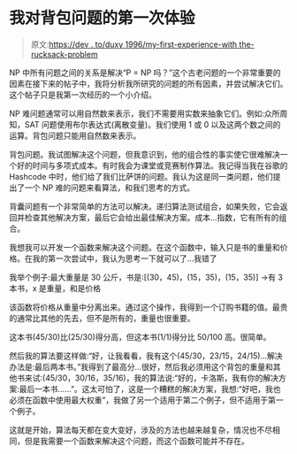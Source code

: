 # 我对背包问题的第一次体验

> 原文:[https://dev . to/duxy 1996/my-first-experience-with the-rucksack-problem](https://dev.to/duxy1996/my-first-experience-with-the-rucksack-problem)

NP 中所有问题之间的关系是解决“P = NP 吗？”这个古老问题的一个非常重要的因素在接下来的帖子中，我将分析我所研究的问题的所有因素，并尝试解决它们。这个帖子只是我第一次经历的一个小介绍。

NP 难问题通常可以用自然数来表示，我们不需要用实数来抽象它们。例如:众所周知，SAT 问题使用布尔表达式(离散变量)。我们使用 1 或 0 以及这两个数之间的运算。背包问题只能用自然数来表示。

背包问题。我试图解决这个问题，但我意识到，他的组合性的事实使它很难解决一个好的时间与多项式成本。有时我会为课堂或竞赛制作算法。我记得当我在谷歌的 Hashcode 中时，他们给了我们比萨饼的问题。我认为这是同一类问题，他们提出了一个 NP 难的问题来看算法，和我们思考的方式。

背囊问题有一个非常简单的方法可以解决。递归算法测试组合，如果失败，它会返回并检查其他解决方案，最后它会给出最佳解决方案。成本...指数，它有所有的组合。

我想我可以开发一个函数来解决这个问题。在这个函数中，输入只是书的重量和价格。在我的第一次尝试中，我认为思考一下就可以了...我错了

我举个例子:最大重量是 30 公斤，书是:[(30，45)，(15，35)，(15，35)] ->有 3 本书，x 是重量，和是价格

该函数将价格从重量中分离出来。通过这个操作，我得到一个订购书籍的值。最贵的通常比其他的先去，但不是所有的，重量也很重要。

这本书(45/30)比(25/30)得分高，但这本书(1/1)得分比 50/100 高。很简单。

然后我的算法要这样做:“好，让我看看，我有这个(45/30，23/15，24/15)...解决办法是:最后两本书。”我得到了最高分...很好，然后我必须用这个背包的重量和其他书来试:(45/30，30/16，35/16)，我的算法说:“好的，卡洛斯，我有你的解决方案:最后一本书……”。这太可怕了，这是一个糟糕的解决方案，我想:“好吧，我也必须在函数中使用最大权重”，我做了另一个适用于第二个例子，但不适用于第一个例子。

这就是开始，算法每天都在变大变好，涉及的方法也越来越复杂，情况也不尽相同，但是我需要一个函数来解决这个问题，而这个函数可能并不存在。